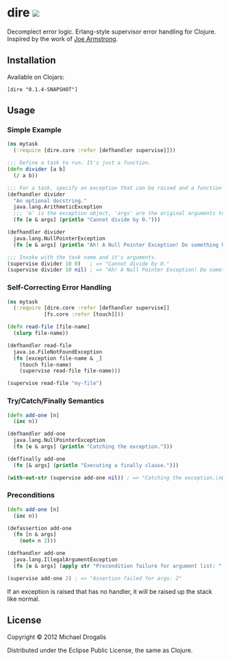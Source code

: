 # dire <a href="https://travis-ci.org/MichaelDrogalis/dire"><img src="https://api.travis-ci.org/MichaelDrogalis/dire.png" /></a>

Decomplect error logic. Erlang-style supervisor error handling for Clojure. Inspired by the work of [Joe Armstrong](http://www.erlang.org/download/armstrong_thesis_2003.pdf).

## Installation

Available on Clojars:

    [dire "0.1.4-SNAPSHOT"]

## Usage

### Simple Example
```clojure
(ns mytask
  (:require [dire.core :refer [defhandler supervise]]))

;;; Define a task to run. It's just a function.
(defn divider [a b]
  (/ a b))

;;; For a task, specify an exception that can be raised and a function to deal with it.
(defhandler divider
  "An optional docstring."
  java.lang.ArithmeticException
  ;;; 'e' is the exception object, 'args' are the original arguments to the task.
  (fn [e & args] (println "Cannot divide by 0.")))

(defhandler divider
  java.lang.NullPointerException
  (fn [e & args] (println "Ah! A Null Pointer Exception! Do something here!")))

;;; Invoke with the task name and it's arguments.
(supervise divider 10 0)   ; => "Cannot divide by 0."
(supervise divider 10 nil) ; => "Ah! A Null Pointer Exception! Do something here!"
```

### Self-Correcting Error Handling
```clojure
(ns mytask
  (:require [dire.core :refer [defhandler supervise]]
            [fs.core :refer [touch]]))

(defn read-file [file-name]
  (slurp file-name))

(defhandler read-file
  java.io.FileNotFoundException
  (fn [exception file-name & _]
    (touch file-name)
    (supervise read-file file-name)))

(supervise read-file "my-file")
```

### Try/Catch/Finally Semantics
```clojure
(defn add-one [n]
  (inc n))

(defhandler add-one
  java.lang.NullPointerException
  (fn [e & args] (println "Catching the exception.")))

(deffinally add-one
  (fn [& args] (println "Executing a finally clause.")))

(with-out-str (supervise add-one nil)) ; => "Catching the exception.\nExecuting a finally clause.\n"
```

### Preconditions
```clojure
(defn add-one [n]
  (inc n))

(defassertion add-one
  (fn [n & args]
    (not= n 2)))

(defhandler add-one
  java.lang.IllegalArgumentException
  (fn [e & args] (apply str "Precondition failure for argument list: " (vector args))))

(supervise add-one 2) ; => "Assertion failed for args: 2"
```

If an exception is raised that has no handler, it will be raised up the stack like normal.

## License

Copyright © 2012 Michael Drogalis

Distributed under the Eclipse Public License, the same as Clojure.
